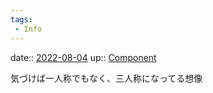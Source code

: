 ```yaml
---
tags:
 - Info
---
```


date:: [2022-08-04](Daily_Note/2022-08-04.md)
up:: [Component](../Bar/Novel/Chaos/Component.md)

気づけば一人称でもなく、三人称になってる想像